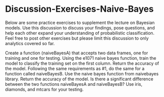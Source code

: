 # Discussion-Exercises-Naive-Bayes
Below are some practice exercises to supplement the lecture on Bayesian models. Use this discussion to discuss your findings, pose questions, and help each other expand your understanding of probabilistic classification. Feel free to post other exercises but please limit this discussion to only analytics covered so far.

Create a function (naiveBayesA) that accepts two data frames, one for training and one for testing. Using the e1071 naive bayes function, train the model to classify the training set on the first column. Return the accuracy of the model.
Following the same requirements as #1, do the same for a function called naiveBayesB. Use the naive bayes function from naivebayes library. Return the accuracy of the model.
Is there a significant difference between the two functions naiveBayesA and naiveBayesB? Use iris, diamonds, and mtcars for your testing.
